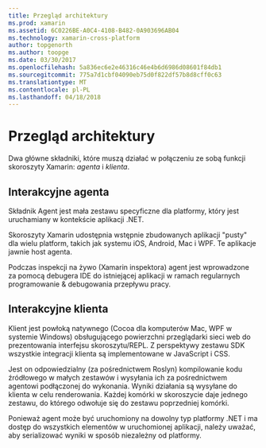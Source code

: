 ```yaml
---
title: Przegląd architektury
ms.prod: xamarin
ms.assetid: 6C0226BE-A0C4-4108-B482-0A903696AB04
ms.technology: xamarin-cross-platform
author: topgenorth
ms.author: toopge
ms.date: 03/30/2017
ms.openlocfilehash: 5a836ec6e2e46316c46e4b6d6986d08601f84db1
ms.sourcegitcommit: 775a7d1cbf04090eb75d0f822df57b8d8cff0c63
ms.translationtype: MT
ms.contentlocale: pl-PL
ms.lasthandoff: 04/18/2018
---
```

# <a name="architecture-overview"></a>Przegląd architektury

Dwa główne składniki, które muszą działać w połączeniu ze sobą funkcji skoroszyty Xamarin: _agenta_ i _klienta_.

## <a name="interactive-agent"></a>Interakcyjne agenta

Składnik Agent jest mała zestawu specyficzne dla platformy, który jest uruchamiany w kontekście aplikacji .NET.

Skoroszyty Xamarin udostępnia wstępnie zbudowanych aplikacji "pusty" dla wielu platform, takich jak systemu iOS, Android, Mac i WPF. Te aplikacje jawnie host agenta.

Podczas inspekcji na żywo (Xamarin inspektora) agent jest wprowadzone za pomocą debugera IDE do istniejącej aplikacji w ramach regularnych programowanie & debugowania przepływu pracy.

## <a name="interactive-client"></a>Interakcyjne klienta

Klient jest powłoką natywnego (Cocoa dla komputerów Mac, WPF w systemie Windows) obsługującego powierzchni przeglądarki sieci web do prezentowania interfejsu skoroszytu/REPL. Z perspektywy zestawu SDK wszystkie integracji klienta są implementowane w JavaScript i CSS.

Jest on odpowiedzialny (za pośrednictwem Roslyn) kompilowanie kodu źródłowego w małych zestawów i wysyłania ich za pośrednictwem agentowi podłączonej do wykonania. Wyniki działania są wysyłane do klienta w celu renderowania. Każdej komórki w skoroszycie daje jednego zestawu, do którego odwołuje się do zestawu poprzedniej komórki.

Ponieważ agent może być uruchomiony na dowolny typ platformy .NET i ma dostęp do wszystkich elementów w uruchomionej aplikacji, należy uważać, aby serializować wyniki w sposób niezależny od platformy.